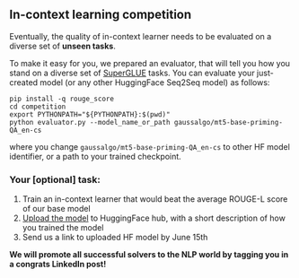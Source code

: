 ## In-context learning competition

Eventually, the quality of in-context learner needs to be evaluated on a diverse set of **unseen tasks**.

To make it easy for you, we prepared an evaluator, that will tell you how you stand on a diverse set of [SuperGLUE](https://super.gluebenchmark.com/tasks/) tasks.
You can evaluate your just-created model (or any other HuggingFace Seq2Seq model) as follows:

```shell
pip install -q rouge_score
cd competition
export PYTHONPATH="${PYTHONPATH}:$(pwd)"
python evaluator.py --model_name_or_path gaussalgo/mt5-base-priming-QA_en-cs
```
where you change `gaussalgo/mt5-base-priming-QA_en-cs` to other HF model identifier, or a path to your trained checkpoint.

### Your [optional] task:

1. Train an in-context learner that would beat the average ROUGE-L score of our base model
2. [Upload the model](https://huggingface.co/docs/transformers/model_sharing) to HuggingFace hub, with a short description of how you trained the model
3. Send us a link to uploaded HF model by June 15th

**We will promote all successful solvers to the NLP world by tagging you in a congrats LinkedIn post!**
